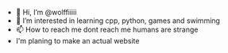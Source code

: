- 👋 Hi, I’m @wolffiiiii
- 👀 I’m interested in learning cpp, python, games and swimming
- 📫 How to reach me dont reach me humans are strange 
- I'm planing to make an actual website
